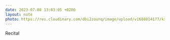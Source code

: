 ```yaml
---
date: 2023-07-08 13:03:05 +0200
layout: note
photo: https://res.cloudinary.com/dbi2zounq/image/upload/v1688814177/kx4yfynsgf49cqf51srn.jpg
---
```

Recital
